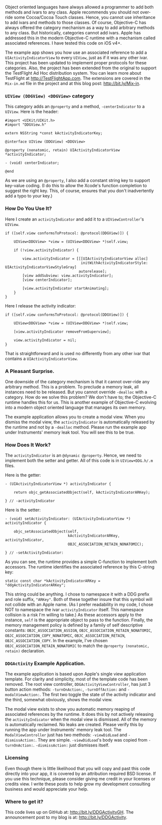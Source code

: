 Object oriented languages have always allowed a programmer to add both methods and ivars to any class. Apple recommends you should not over-ride some Cocoa/Cocoa Touch classes. Hence, you cannot use inheritance to add ivars and methods to those classes. Of course, Objective-C has always offered the category mechanism as a way to add arbitrary methods to any class. But historically, categories cannot add ivars. Apple has addressed this in the modern Objective-C runtime with a mechanism called associated references. I have tested this code on iOS v4+.

The example app shows you how use an associated reference to add a `UIActivityIndicatorView` to every `UIView`, just as if it was any other ivar. This project has been updated to implement proper protocols for these categories. Also, the project has been extended from the original to support the TestFlight Ad Hoc distribution system. You can learn more about TestFlight at <http://TestFlightApp.com>. The extensions are covered in the `Mix-in.md` file in the project and at this blog post: <http://bit.ly/Mix-in>.

### `UIView (DDGView) <DDGView>` category

This category adds an `@property` and a method, `-centerIndicator` to a `UIView`. Here is the header:

	#import <UIKit/UIKit.h>
    #import "DDGView.h"
	
	extern NSString *const kActivityIndicatorKey;
	
	@interface UIView (DDGView) <DDGView>
	
	@property (nonatomic, retain) UIActivityIndicatorView *activityIndicator;
	
	- (void) centerIndicator;
	
	@end

As we are using an `@property`, I also add a constant string key to support key-value coding. (I do this to allow the Xcode's function completion to suggest the right key. This, of course, ensures that you don't inadvertently add a typo to your key.)

### How Do You Use It? 

Here I create an `activityIndicator` and add it to a `UIViewController`'s `UIView`.

    if ([self.view conformsToProtocol: @protocol(DDGView)]) {
        
        UIView<DDGView> *view = (UIView<DDGView> *)self.view;
        
        if (!view.activityIndicator) {
            
            view.activityIndicator = [[[UIActivityIndicatorView alloc] 
                                       initWithActivityIndicatorStyle: UIActivityIndicatorViewStyleGray] 
                                      autorelease];
            [view addSubview: view.activityIndicator];
            [view centerIndicator];
            
            [view.activityIndicator startAnimating];
        }
    }

Here I release the activity indicator:

    if ([self.view conformsToProtocol: @protocol(DDGView)]) {
        
        UIView<DDGView> *view = (UIView<DDGView> *)self.view;
        
        [view.activityIndicator removeFromSuperview];
        
        view.activityIndicator = nil;
    }

That is straightforward and is used no differently from any other ivar that contains a `UIActivityIndicatorView`.

### A Pleasant Surprise.

One downside of the category mechanism is that it cannot over-ride any arbitrary method. This is a problem. To preclude a memory leak, all instances need to be released. But you cannot override `-dealloc` with a category. How do we solve this problem? We don't have to; the Objective-C runtime handles this for us. This is another example of Objective-C evolving into a modern object oriented language that manages its own memory. 

The example application allows you to create a modal view. When you dismiss the modal view, the `activityIndicator` is automatically released by the runtime and not by a `-dealloc` method. Please run the example app under Instruments' memory leak tool. You will see this to be true.

### How Does It Work?

The `activityIndicator` is an `@dynamic @property`. Hence, we need to implement both the setter and getter. All of this code is in `UIView+DDG.h/.m` files.

Here is the getter:

	- (UIActivityIndicatorView *) activityIndicator {
		
		return objc_getAssociatedObject(self, kActivityIndicatorARKey);
		
	} // -activityIndicator

Here is the setter:

	- (void) setActivityIndicator: (UIActivityIndicatorView *) activityIndicator {
		
		objc_setAssociatedObject(self, 
								 kActivityIndicatorARKey, activityIndicator, 
								 OBJC_ASSOCIATION_RETAIN_NONATOMIC);
		
	} // -setActivityIndicator:

As you can see, the runtime provides a simple C-function to implement both accessors. The runtime identifies the associated reference by this C-string key:

	static const char *kActivityIndicatorARKey =  "ddgActivityIndicatorARKey";

This string could be anything. I chose to namespace it with a DDG prefix and role suffix, `"ARKey"`. Both of these together insure that this symbol will not collide with an Apple name. (As I prefer readability in my code, I chose NOT to namespace the ivar `activityIndicator` itself. This namespace collision  is a risk I'm willing to take.) As these accessors apply to the instance, `self` is the appropriate object to pass to the function. Finally, the memory management policy is defined by a family of self descriptive constants:	  `OBJC_ASSOCIATION_ASSIGN`, `OBJC_ASSOCIATION_RETAIN_NONATOMIC`, `OBJC_ASSOCIATION_COPY_NONATOMIC`, `OBJC_ASSOCIATION_RETAIN`, `OBJC_ASSOCIATION_COPY`. In the example, I've chosen `OBJC_ASSOCIATION_RETAIN_NONATOMIC` to match the `@property (nonatomic, retain)` declaration.

### `DDGActivity` Example Application.

The example application is based upon Apple's single view application template. For clarity and simplicity, most of the template code has been removed. The root view controller, `DDGActivityViewController`, has just 3 button action methods: `-turnOnAction:`, `-turnOffAction:` and `-modalViewAction:`. The first two toggle the state of the activity indicator and the third, somewhat obviously, shows the modal view. 

The modal view exists to show you automatic memory reaping of associated references by the runtime. It does this by not actively releasing the `activityIndicator` when the modal view is dismissed. All of the memory is automatically reclaimed. No leaks are created. Please verify this by running the app under Instruments' memory leak tool. The `ModalViewController` just has two methods: `-viewDidLoad` and `-dismissAction:`. They are simple. `-viewDidLoad`'s body was copied from `-turnOnAction:`. `-dismissAction:` just dismisses itself.

### Licensing

Even though there is little likelihood that you will copy and past this code directly into your app, it is covered by an attribution required BSD license. If you use this technique, please consider giving me credit in your licenses or credits view. I write these posts to help grow my development consulting business and would appreciate your help.

### Where to get it?

This code lives up on GitHub at: <http://bit.ly/DDGActivityGH>. The announcement post to my blog is at: <http://bit.ly/DDGActivity>.
